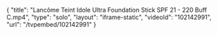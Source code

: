 {
    "title": "Lanc&ocirc;me Teint Idole Ultra Foundation Stick  SPF 21 - 220 Buff C.mp4",
    "type": "solo",
    "layout": "iframe-static",
    "videoId": "102142991",
    "url": "\/tvpembed\/102142991"
}